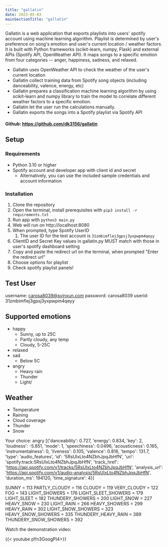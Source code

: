 ```yaml
---
title: "gallatin"
date: 2023-05-03
mainSectionTitle: "gallatin"
---
```


Gallatin is a web application that exports playlists into users' spotify account using machine learning algorithm. Playlist is determined by user's preference on song's emotion and user's current location / weather factors. It is built with Python frameworks (scikit-learn, numpy, Flask) and external APIs (Spotify API, OpenWeather API). It maps songs to a specific emotion from four categories -- anger, happiness, sadness, and relaxed.

- Gallatin uses OpenWeather API to check the weather of the user's current location
- Gallatin collect training data from Spotify song objects (including danceability, valence, energy, etc)
- Gallatin prepares a classification machine learning algorithm by using scikit-learn and numpy library to train the model to correlate different weather factors to a specific emotion. 
- Gallatin let the user run the calculations manually.
- Gallatin exports the songs into a Spotify playlist via Spotify API

#### Github: https://github.com/dk3156/gallatin

## Setup

### Requirements

* Python 3.10 or higher
* Spotify account and developer app with client id and secret
  * Alternatively, you can use the included sample credentials and account information

### Installation

1. Clone the repository
2. Open the terminal,  install prerequisites with `pip3 install -r requirements.txt`
3. Run app with `python3 main.py`
4. Web will run on http://localhost:8080
5. When prompted, type Spotify UserID
   1. The user ID for the test account is `31zmbimflej3gpsj3yxpwpm4qeyy`
6. ClientID and Secret Key values in gallatin.py MUST match with those in user's spotify dashboard setting
7. Copy and paste the redirect url on the terminal, when prompted "Enter the redirect url"
8. Choose options for playlist
9. Check spotify playlist panels!

## Test User

username: carosa8039@syinxun.com
password: carosa8039
userid:   31zmbimflej3gpsj3yxpwpm4qeyy

## Supported emotions

* happy
  * Sunny, up to 25C
  * Partly cloudy, any temp
  * Cloudy, 5-25C
* relaxed
* sad
  * Below 5C
* angry
  * Heavy rain
  * Thunder
  * Light/


## Weather

* Temperature
* Raining
* Cloud coverage
* Thunder
* Snow


Your choice: angry
[{'danceability': 0.727, 'energy': 0.834, 'key': 2, 'loudness': -5.851, 'mode': 1, 'speechiness': 0.0496, 'acousticness': 0.165, 'instrumentalness': 0, 'liveness': 0.105, 'valence': 0.816, 'tempo': 131.7, 'type': 'audio_features', 'id': '5RsUlxLto4NZbhJpqJbHfN', 'uri': 'spotify:track:5RsUlxLto4NZbhJpqJbHfN', 'track_href': 'https://api.spotify.com/v1/tracks/5RsUlxLto4NZbhJpqJbHfN', 'analysis_url': 'https://api.spotify.com/v1/audio-analysis/5RsUlxLto4NZbhJpqJbHfN', 'duration_ms': 194120, 'time_signature': 4}]

  SUNNY = 113
  PARTLY_CLOUDY = 116
  CLOUDY = 119
  VERY_CLOUDY = 122
  FOG = 143
  LIGHT_SHOWERS = 176
  LIGHT_SLEET_SHOWERS = 179
  LIGHT_SLEET = 182
  THUNDERY_SHOWERS = 200
  LIGHT_SNOW = 227
  HEAVY_SNOW = 230
  LIGHT_RAIN = 266
  HEAVY_SHOWERS = 299
  HEAVY_RAIN = 302
  LIGHT_SNOW_SHOWERS = 323
  HEAVY_SNOW_SHOWERS = 335
  THUNDERY_HEAVY_RAIN = 389
  THUNDERY_SNOW_SHOWERS = 392
  
Watch the demonstration video:

{{< youtube pYn3GoogPI4>}}